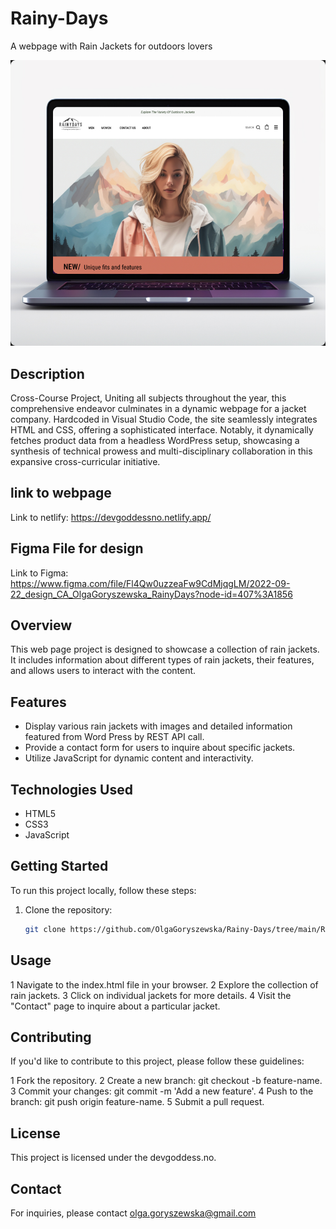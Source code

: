 # Rainy-Days

A webpage with Rain Jackets for outdoors lovers

![Rainy Days img](../images/project-rainy-days.jpg)

## Description

Cross-Course Project, Uniting all subjects throughout the year, this comprehensive endeavor culminates in a dynamic webpage for a jacket company. Hardcoded in Visual Studio Code, the site seamlessly integrates HTML and CSS, offering a sophisticated interface. Notably, it dynamically fetches product data from a headless WordPress setup, showcasing a synthesis of technical prowess and multi-disciplinary collaboration in this expansive cross-curricular initiative.

## link to webpage

Link to netlify: https://devgoddessno.netlify.app/

## Figma File for design

Link to Figma:
https://www.figma.com/file/Fl4Qw0uzzeaFw9CdMjqgLM/2022-09-22_design_CA_OlgaGoryszewska_RainyDays?node-id=407%3A1856

## Overview

This web page project is designed to showcase a collection of rain jackets. It includes information about different types of rain jackets, their features, and allows users to interact with the content.

## Features

- Display various rain jackets with images and detailed information featured from Word Press by REST API call.
- Provide a contact form for users to inquire about specific jackets.
- Utilize JavaScript for dynamic content and interactivity.

## Technologies Used

- HTML5
- CSS3
- JavaScript

## Getting Started

To run this project locally, follow these steps:

1. Clone the repository:

   ```bash
   git clone https://github.com/OlgaGoryszewska/Rainy-Days/tree/main/README

   ```

## Usage

1 Navigate to the index.html file in your browser.
2 Explore the collection of rain jackets.
3 Click on individual jackets for more details.
4 Visit the "Contact" page to inquire about a particular jacket.

## Contributing

If you'd like to contribute to this project, please follow these guidelines:

1 Fork the repository.
2 Create a new branch: git checkout -b feature-name.
3 Commit your changes: git commit -m 'Add a new feature'.
4 Push to the branch: git push origin feature-name.
5 Submit a pull request.

## License

This project is licensed under the devgoddess.no.

## Contact

For inquiries, please contact olga.goryszewska@gmail.com
